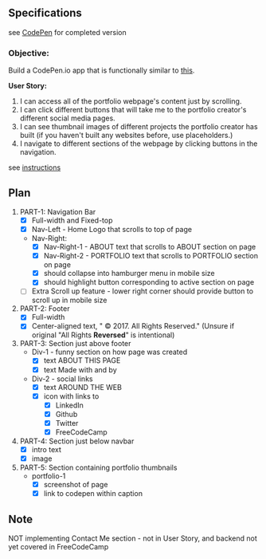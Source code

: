 ## Specifications

see [CodePen](#) for completed version


### Objective:
Build a CodePen.io app that is functionally similar to [this](https://codepen.io/FreeCodeCamp/full/YqLyXB/).

**User Story:**  

1. I can access all of the portfolio webpage's content just by scrolling.
2. I can click different buttons that will take me to the portfolio creator's different social media pages.
3. I can see thumbnail images of different projects the portfolio creator has built (if you haven't built any websites before, use placeholders.)
4. I navigate to different sections of the webpage by clicking buttons in the navigation.

see [instructions](https://www.freecodecamp.com/challenges/build-a-personal-portfolio-webpage)


## Plan
1. PART-1: Navigation Bar
    - [X] Full-width and Fixed-top
    - [X] Nav-Left - Home Logo that scrolls to top of page
    - Nav-Right:
        - [X] Nav-Right-1 - ABOUT text that scrolls to ABOUT section on page
        - [X] Nav-Right-2 - PORTFOLIO text that scrolls to PORTFOLIO section on page
        - [X] should collapse into hamburger menu in mobile size
        - [X] should highlight button corresponding to active section on page
    - [ ] Extra Scroll up feature - lower right corner should provide button to scroll up in mobile size
2. PART-2: Footer
    - [X] Full-width
    - [X] Center-aligned text, "<logo> &copy; 2017. All Rights Reserved." (Unsure if original "All Rights **Reversed**" is intentional)
3. PART-3: Section just above footer
    - Div-1 - funny section on how page was created
        - [X] text ABOUT THIS PAGE
        - [X] text Made with <icon-coffee> and <icon-music> by <name>
    - Div-2 - social links
        - [X] text AROUND THE WEB
        - [X] icon with links to
            - [X] LinkedIn
            - [X] Github
            - [X] Twitter
            - [X] FreeCodeCamp
4. PART-4: Section just below navbar
    - [X] intro text
    - [X] image
5. PART-5: Section containing portfolio thumbnails
    - portfolio-1
        - [X] screenshot of page
        - [X] link to codepen within caption

## Note
NOT implementing Contact Me section - not in User Story, and backend not yet covered in FreeCodeCamp
